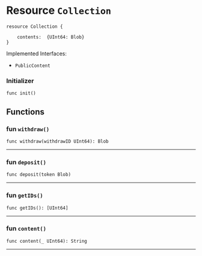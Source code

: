 # Resource `Collection`

```cadence
resource Collection {

    contents:  {UInt64: Blob}
}
```


Implemented Interfaces:
  - `PublicContent`


### Initializer

```cadence
func init()
```


## Functions

### fun `withdraw()`

```cadence
func withdraw(withdrawID UInt64): Blob
```

---

### fun `deposit()`

```cadence
func deposit(token Blob)
```

---

### fun `getIDs()`

```cadence
func getIDs(): [UInt64]
```

---

### fun `content()`

```cadence
func content(_ UInt64): String
```

---
